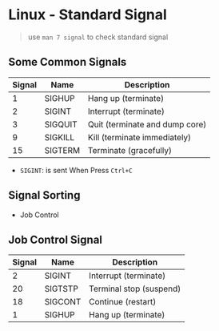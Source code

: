 # Linux - Standard Signal

> use `man 7 signal` to check standard signal

## Some Common Signals

| Signal | Name    | Description                    |
| ------ | ------- | ------------------------------ |
| 1      | SIGHUP  | Hang up (terminate)            |
| 2      | SIGINT  | Interrupt (terminate)          |
| 3      | SIGQUIT | Quit (terminate and dump core) |
| 9      | SIGKILL | Kill (terminate immediately)   |
| 15     | SIGTERM | Terminate (gracefully)         |

- `SIGINT`: is sent When Press `Ctrl+C`

## Signal Sorting

- Job Control

## Job Control Signal

| Signal | Name    | Description                    |
| ------ | ------- | ------------------------------ |
| 2      | SIGINT  | Interrupt (terminate)          |
| 20     | SIGTSTP | Terminal stop (suspend)        |
| 18     | SIGCONT | Continue (restart)             |
| 1      | SIGHUP  | Hang up (terminate)            |

